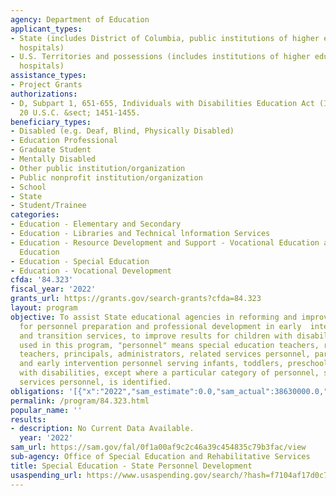 ```yaml
---
agency: Department of Education
applicant_types:
- State (includes District of Columbia, public institutions of higher education and
  hospitals)
- U.S. Territories and possessions (includes institutions of higher education and
  hospitals)
assistance_types:
- Project Grants
authorizations:
- D, Subpart 1, 651-655, Individuals with Disabilities Education Act (IDEA), as amended.
  20 U.S.C. &sect; 1451-1455.
beneficiary_types:
- Disabled (e.g. Deaf, Blind, Physically Disabled)
- Education Professional
- Graduate Student
- Mentally Disabled
- Other public institution/organization
- Public nonprofit institution/organization
- School
- State
- Student/Trainee
categories:
- Education - Elementary and Secondary
- Education - Libraries and Technical lnformation Services
- Education - Resource Development and Support - Vocational Education and Handicapped
  Education
- Education - Special Education
- Education - Vocational Development
cfda: '84.323'
fiscal_year: '2022'
grants_url: https://grants.gov/search-grants?cfda=84.323
layout: program
objective: To assist State educational agencies in reforming and improving their systems
  for personnel preparation and professional development in early  intervention, educational
  and transition services, to improve results for children with disabilities.  As
  used in this program, "personnel" means special education teachers, regular education
  teachers, principals, administrators, related services personnel, paraprofessionals,
  and early intervention personnel serving infants, toddlers, preschoolers, or children
  with disabilities, except where a particular category of personnel, such as related
  services personnel, is identified.
obligations: '[{"x":"2022","sam_estimate":0.0,"sam_actual":38630000.0,"usa_spending_actual":38336876.55},{"x":"2023","sam_estimate":38630000.0,"sam_actual":0.0,"usa_spending_actual":8540399.6},{"x":"2024","sam_estimate":53630000.0,"sam_actual":0.0,"usa_spending_actual":0.0}]'
permalink: /program/84.323.html
popular_name: ''
results:
- description: No Current Data Available.
  year: '2022'
sam_url: https://sam.gov/fal/0f1a00af9c2c46a39c454835c79b3fac/view
sub-agency: Office of Special Education and Rehabilitative Services
title: Special Education - State Personnel Development
usaspending_url: https://www.usaspending.gov/search/?hash=f7104af17d0c7fcb6713299bb3457b5c
---
```

